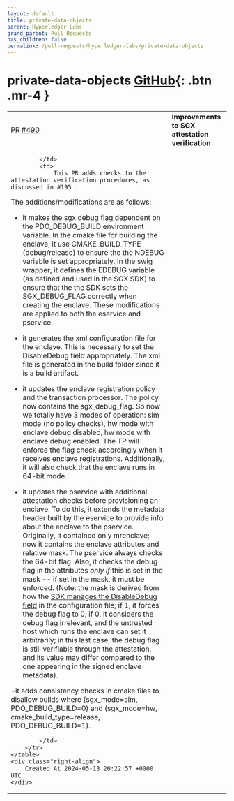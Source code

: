 ```yaml
---
layout: default
title: private-data-objects
parent: Hyperledger Labs
grand_parent: Pull Requests
has_children: false
permalink: /pull-requests/hyperledger-labs/private-data-objects
---
```


# private-data-objects <span class="fs-3 right-align">[GitHub](https://github.com/hyperledger-labs/private-data-objects){: .btn .mr-4 }</span>


<div>
    <table>
        <tr>
            <td>
                PR <a href="https://github.com/hyperledger-labs/private-data-objects/pull/490" class=".btn">#490</a>
            </td>
            <td>
                <b>
                    Improvements to SGX attestation verification
                </b>
            </td>
        </tr>
        <tr>
            <td>
                
            </td>
            <td>
                This PR adds checks to the attestation verification procedures, as discussed in #195 .
The additions/modifications are as follows:

- it makes the sgx debug flag dependent on the PDO_DEBUG_BUILD environment variable. In the cmake file for building the enclave, it use CMAKE_BUILD_TYPE (debug/release) to ensure the the NDEBUG variable is set appropriately. In the swig wrapper, it defines the EDEBUG variable (as defined and used in the SGX SDK) to ensure that the the SDK sets the SGX_DEBUG_FLAG correctly when creating the enclave. These modifications are applied to both the eservice and pservice.

- it generates the xml configuration file for the enclave. This is necessary to set the DisableDebug field appropriately. The xml file is generated in the build folder since it is a build artifact.

- it updates the enclave registration policy and the transaction processor. The policy now contains the sgx_debug_flag. So now we totally have 3 modes of operation: sim mode (no policy checks), hw mode with enclave debug disabled, hw mode with enclave debug enabled. The TP will enforce the flag check accordingly when it receives enclave registrations. Additionally, it will also check that the enclave runs in 64-bit mode.

- it updates the pservice with additional attestation checks before provisioning an enclave. To do this, it extends the metadata header built by the eservice to provide info about the enclave to the pservice. Originally, it contained only mrenclave; now it contains the enclave attributes and relative mask. The pservice always checks the 64-bit flag. Also, it checks the debug flag in the attributes  _only if_ this is set in the mask -- if set in the mask, it must be enforced. (Note: the mask is derived from how the [SDK manages the DisableDebug field](https://github.com/intel/linux-sgx/blob/80a6625c497056c43e78d993e414ca99a9efed5c/sdk/sign_tool/SignTool/manage_metadata.cpp#L294) in the configuration file; if 1, it forces the debug flag to 0; if 0, it considers the debug flag irrelevant, and the untrusted host which runs the enclave can set it arbitrarily; in this last case, the debug flag is still verifiable through the attestation, and its value may differ compared to the one appearing in the signed enclave metadata).

-it adds consistency checks in cmake files to disallow builds where (sgx_mode=sim, PDO_DEBUG_BUILD=0) and (sgx_mode=hw, cmake_build_type=release, PDO_DEBUG_BUILD=1).

            </td>
        </tr>
    </table>
    <div class="right-align">
        Created At 2024-05-13 20:22:57 +0000 UTC
    </div>
</div>

